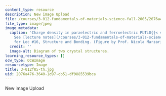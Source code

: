 ```yaml
---
content_type: resource
description: New image Upload
file: /courses/3-012-fundamentals-of-materials-science-fall-2005/2076a47636401d97cb51df9885539bca_3-012f05-th.jpg
file_type: image/jpeg
image_metadata:
  caption: 'Charge density in paraelectric and ferroelectric PbTiO{{< sub "3" >}}.
    See [lecture notes](/courses/3-012-fundamentals-of-materials-science-fall-2005/pages/lecture-notes)
    for Lec #16, Structure and Bonding. (Figure by Prof. Nicola Marzari.)'
  credit: ''
  image-alt: Diagram of two crystal structures.
learning_resource_types: []
ocw_type: OCWImage
resourcetype: Image
title: 3-012f05-th.jpg
uid: 2076a476-3640-1d97-cb51-df9885539bca
---
```

New image Upload

